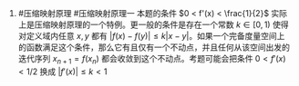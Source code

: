 1. #压缩映射原理 #压缩映射原理一 
本题的条件 $0 < f'(x) < \frac{1}{2}$ 实际上是压缩映射原理的一个特例。更一般的条件是存在一个常数 $k \in [0, 1)$ 使得对定义域内任意 $x, y$ 都有 $|f(x) - f(y)| \le k|x - y|$。如果一个完备度量空间上的函数满足这个条件，那么它有且仅有一个不动点，并且任何从该空间出发的迭代序列 $x_{n+1}=f(x_n)$ 都会收敛到这个不动点。考题可能会把条件 $0 < f'(x) < 1/2$ 换成 $|f'(x)| \le k < 1$